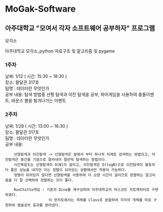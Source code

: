 # MoGak-Software
## 아주대학교 "모여서 각자 소프트웨어 공부하자" 프로그램

모각소

아주대학교 모각소_python 자료구조 및 알고리즘 및 pygame  
  
### 1주차  
날짜: 1/12 ( 시간: 15:30 ~ 18:30 )  
장소: 팔달관 317호  
팀명 : 데이터란 무엇인가  
공부 내용: 탐색 방법중 선형 탐색과 이진 탐색을 공부, 파이게임을 사용하여 충돌이벤트, 바운스 볼을 튕겨나가는 이벤트  
  
### 2주차  
날짜: 1/28 ( 시간: 13:00 ~ 16:30 )  
장소: 팔달관 317호  
팀명 : 데이터란 무엇인가  
공부 내용:  

        선형탐색과 이진탐색 -> 선형탐색은 앞에서 부터 하나씩 차례로 검색하는 방법이고, 이진탐색은 중간을 기점으로 잘라내어 절반씩 탐색하는 방법이다.
        시간복잡도는 선형탐색이 O(N)이 걸리고, 이진탐색은 O(logN)으로 이진탐색이 월등히 더 좋은 성능을 내지만 이는 정렬이 되어있는 상황에서만 적용이 가능하다.
        정렬이 되어있지 않다면 선형탐색을 사용하여 더 오랜 시간이 걸리므로 정렬하는 알고리즘을 더 잘 선택하여 정렬하는 것이 좋다.
        
        RunChitto게임 : 기존의 Dino를 재구성하여 아주대학교의 마스코트 치토캐릭터로 구현하였다.
                        이 런치토에서는 객체를 Class로 분할하여 각자의 객체를 따로 구현하여 캡슐성의 효과를 얻어냈다.